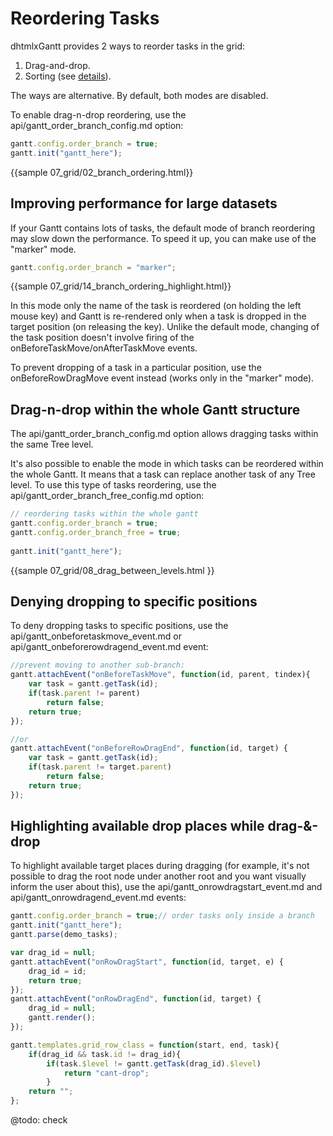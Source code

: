 Reordering Tasks
=====================

dhtmlxGantt provides 2 ways to reorder tasks in the grid:

1. Drag-and-drop.
2. Sorting (see [details](desktop/sorting.md)).

The ways are alternative. By default, both modes are disabled. 

To enable drag-n-drop reordering, use the api/gantt_order_branch_config.md option: 

~~~js
gantt.config.order_branch = true;
gantt.init("gantt_here");
~~~

{{sample	07_grid/02_branch_ordering.html}}
 
 
Improving performance for large datasets
------------------
 
If your Gantt contains lots of tasks, the default mode of branch reordering may slow down the performance.
To speed it up, you can make use of the "marker" mode. 

~~~js
gantt.config.order_branch = "marker";
~~~

{{sample 07_grid/14_branch_ordering_highlight.html}}

In this mode only the name of the task is reordered (on holding the left mouse key) and Gantt is re-rendered only when a task is dropped in the target position (on releasing the key).
Unlike the default mode, changing of the task position doesn't involve firing of the onBeforeTaskMove/onAfterTaskMove events.

To prevent dropping of a task in a particular position, use the onBeforeRowDragMove event instead (works only in the "marker" mode).
 
 
Drag-n-drop within the whole Gantt structure
--------------------------------------------

The api/gantt_order_branch_config.md option allows dragging tasks within the same Tree level.

It's also possible to enable the mode in which tasks can be reordered within the whole Gantt. It means that a task can replace another task of any Tree level.
To use this type of tasks reordering, use the api/gantt_order_branch_free_config.md option:

~~~js
// reordering tasks within the whole gantt
gantt.config.order_branch = true;
gantt.config.order_branch_free = true;
 
gantt.init("gantt_here");
~~~
 
{{sample
07_grid/08_drag_between_levels.html
}} 

Denying dropping to specific positions
------------------------------------------------

To deny dropping tasks to specific positions, use the api/gantt_onbeforetaskmove_event.md or api/gantt_onbeforerowdragend_event.md event:

~~~js
//prevent moving to another sub-branch:
gantt.attachEvent("onBeforeTaskMove", function(id, parent, tindex){
    var task = gantt.getTask(id);
    if(task.parent != parent)
        return false;
    return true;
});

//or
gantt.attachEvent("onBeforeRowDragEnd", function(id, target) {
	var task = gantt.getTask(id);
    if(task.parent != target.parent)
        return false;
    return true;
});

~~~


Highlighting available drop places while drag-&-drop
------------------------------------------------------------

To highlight available target places during dragging (for example, it's not possible to drag the root node under another root and you want visually inform the user about this), 
use the api/gantt_onrowdragstart_event.md and api/gantt_onrowdragend_event.md events: 

~~~js
gantt.config.order_branch = true;// order tasks only inside a branch
gantt.init("gantt_here");
gantt.parse(demo_tasks);

var drag_id = null;
gantt.attachEvent("onRowDragStart", function(id, target, e) {
	drag_id = id;
    return true;
});
gantt.attachEvent("onRowDragEnd", function(id, target) {
	drag_id = null;
    gantt.render();
});

gantt.templates.grid_row_class = function(start, end, task){
	if(drag_id && task.id != drag_id){
    	if(task.$level != gantt.getTask(drag_id).$level)
        	return "cant-drop";
		}
	return "";
};
~~~

@todo:
check
